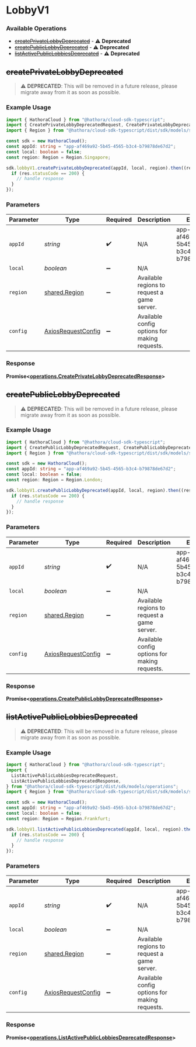 # LobbyV1

### Available Operations

* [~~createPrivateLobbyDeprecated~~](#createprivatelobbydeprecated) - :warning: **Deprecated**
* [~~createPublicLobbyDeprecated~~](#createpubliclobbydeprecated) - :warning: **Deprecated**
* [~~listActivePublicLobbiesDeprecated~~](#listactivepubliclobbiesdeprecated) - :warning: **Deprecated**

## ~~createPrivateLobbyDeprecated~~

> :warning: **DEPRECATED**: This will be removed in a future release, please migrate away from it as soon as possible.

### Example Usage

```typescript
import { HathoraCloud } from "@hathora/cloud-sdk-typescript";
import { CreatePrivateLobbyDeprecatedRequest, CreatePrivateLobbyDeprecatedResponse } from "@hathora/cloud-sdk-typescript/dist/sdk/models/operations";
import { Region } from "@hathora/cloud-sdk-typescript/dist/sdk/models/shared";

const sdk = new HathoraCloud();
const appId: string = "app-af469a92-5b45-4565-b3c4-b79878de67d2";
const local: boolean = false;
const region: Region = Region.Singapore;

sdk.lobbyV1.createPrivateLobbyDeprecated(appId, local, region).then((res: CreatePrivateLobbyDeprecatedResponse) => {
  if (res.statusCode == 200) {
    // handle response
  }
});
```

### Parameters

| Parameter                                                    | Type                                                         | Required                                                     | Description                                                  | Example                                                      |
| ------------------------------------------------------------ | ------------------------------------------------------------ | ------------------------------------------------------------ | ------------------------------------------------------------ | ------------------------------------------------------------ |
| `appId`                                                      | *string*                                                     | :heavy_check_mark:                                           | N/A                                                          | app-af469a92-5b45-4565-b3c4-b79878de67d2                     |
| `local`                                                      | *boolean*                                                    | :heavy_minus_sign:                                           | N/A                                                          |                                                              |
| `region`                                                     | [shared.Region](../../models/shared/region.md)               | :heavy_minus_sign:                                           | Available regions to request a game server.                  |                                                              |
| `config`                                                     | [AxiosRequestConfig](https://axios-http.com/docs/req_config) | :heavy_minus_sign:                                           | Available config options for making requests.                |                                                              |


### Response

**Promise<[operations.CreatePrivateLobbyDeprecatedResponse](../../models/operations/createprivatelobbydeprecatedresponse.md)>**


## ~~createPublicLobbyDeprecated~~

> :warning: **DEPRECATED**: This will be removed in a future release, please migrate away from it as soon as possible.

### Example Usage

```typescript
import { HathoraCloud } from "@hathora/cloud-sdk-typescript";
import { CreatePublicLobbyDeprecatedRequest, CreatePublicLobbyDeprecatedResponse } from "@hathora/cloud-sdk-typescript/dist/sdk/models/operations";
import { Region } from "@hathora/cloud-sdk-typescript/dist/sdk/models/shared";

const sdk = new HathoraCloud();
const appId: string = "app-af469a92-5b45-4565-b3c4-b79878de67d2";
const local: boolean = false;
const region: Region = Region.London;

sdk.lobbyV1.createPublicLobbyDeprecated(appId, local, region).then((res: CreatePublicLobbyDeprecatedResponse) => {
  if (res.statusCode == 200) {
    // handle response
  }
});
```

### Parameters

| Parameter                                                    | Type                                                         | Required                                                     | Description                                                  | Example                                                      |
| ------------------------------------------------------------ | ------------------------------------------------------------ | ------------------------------------------------------------ | ------------------------------------------------------------ | ------------------------------------------------------------ |
| `appId`                                                      | *string*                                                     | :heavy_check_mark:                                           | N/A                                                          | app-af469a92-5b45-4565-b3c4-b79878de67d2                     |
| `local`                                                      | *boolean*                                                    | :heavy_minus_sign:                                           | N/A                                                          |                                                              |
| `region`                                                     | [shared.Region](../../models/shared/region.md)               | :heavy_minus_sign:                                           | Available regions to request a game server.                  |                                                              |
| `config`                                                     | [AxiosRequestConfig](https://axios-http.com/docs/req_config) | :heavy_minus_sign:                                           | Available config options for making requests.                |                                                              |


### Response

**Promise<[operations.CreatePublicLobbyDeprecatedResponse](../../models/operations/createpubliclobbydeprecatedresponse.md)>**


## ~~listActivePublicLobbiesDeprecated~~

> :warning: **DEPRECATED**: This will be removed in a future release, please migrate away from it as soon as possible.

### Example Usage

```typescript
import { HathoraCloud } from "@hathora/cloud-sdk-typescript";
import {
  ListActivePublicLobbiesDeprecatedRequest,
  ListActivePublicLobbiesDeprecatedResponse,
} from "@hathora/cloud-sdk-typescript/dist/sdk/models/operations";
import { Region } from "@hathora/cloud-sdk-typescript/dist/sdk/models/shared";

const sdk = new HathoraCloud();
const appId: string = "app-af469a92-5b45-4565-b3c4-b79878de67d2";
const local: boolean = false;
const region: Region = Region.Frankfurt;

sdk.lobbyV1.listActivePublicLobbiesDeprecated(appId, local, region).then((res: ListActivePublicLobbiesDeprecatedResponse) => {
  if (res.statusCode == 200) {
    // handle response
  }
});
```

### Parameters

| Parameter                                                    | Type                                                         | Required                                                     | Description                                                  | Example                                                      |
| ------------------------------------------------------------ | ------------------------------------------------------------ | ------------------------------------------------------------ | ------------------------------------------------------------ | ------------------------------------------------------------ |
| `appId`                                                      | *string*                                                     | :heavy_check_mark:                                           | N/A                                                          | app-af469a92-5b45-4565-b3c4-b79878de67d2                     |
| `local`                                                      | *boolean*                                                    | :heavy_minus_sign:                                           | N/A                                                          |                                                              |
| `region`                                                     | [shared.Region](../../models/shared/region.md)               | :heavy_minus_sign:                                           | Available regions to request a game server.                  |                                                              |
| `config`                                                     | [AxiosRequestConfig](https://axios-http.com/docs/req_config) | :heavy_minus_sign:                                           | Available config options for making requests.                |                                                              |


### Response

**Promise<[operations.ListActivePublicLobbiesDeprecatedResponse](../../models/operations/listactivepubliclobbiesdeprecatedresponse.md)>**

